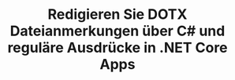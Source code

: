 ---
############################# Static ############################
layout: "autogen"
draft: false
path: "de/redaction/net/annotation/dotx"
otherformats: CSV DOC DOCM DOCX DOT DOTM PDF POT POTM PPS PPSM PPSX PPT PPTM PPTX RTF XLS XLSM XLSX XLT XLTM XLTX  

############################# Head ############################
head_title: "Redigieren Sie Anmerkungen in DOTX-Dokumenten mit regulären Ausdrücken über .NET Core"
head_description: "Entfernen Sie vertrauliche Informationen in Anmerkungen mithilfe regulärer Ausdrücke aus Dokumenten unterschiedlicher Formate"

############################# Header ############################
title: "Redigieren Sie DOTX Dateianmerkungen über C# und reguläre Ausdrücke in .NET Core Apps"
description: "Finden und entfernen Sie vertrauliche Informationen aus Office- und OpenOffice-Dokumenten, Tabellenkalkulationen und Präsentationen sowie DOTX auf Windows, Linux und macOS"

################### SubMenu/Download Button #####################
submenu:
    enable: true

############################# About ############################
about:
    enable: true
    title: "Schwärzung von Dokumentanmerkungen für die .NET-API"
    content: |
        Eine einzige formatunabhängige Schnittstelle zur Bereinigung sensibler und geheimer Informationen aus den Dokumenten und Bildern PDF, Word, Excel, PowerPoint, einschließlich der Möglichkeit, Metadaten zu ändern und Anmerkungen zu entfernen. Mit dem Tool GroupDocs.Redaction for .NET können Sie die klassifizierten Informationen schwärzen und das geschwärzte Dokument in PDF speichern, alle Seiten in Rasterbilder umwandeln oder das Dokument zur weiteren Bearbeitung in seinem Originalformat behalten.

############################# Steps ############################
steps:
    enable: true
    title_left: "Anmerkungen aus DOTX mithilfe regulärer Ausdrücke über C# schwärzen"
    content_left: |
        [GroupDocs.Redaction](de//redaction/net/) ermöglicht .NET-Entwicklern, die volle Stärke regulärer Ausdrücke zu nutzen, um DOTX-Dateien mit ein paar einfachen Schritten zu redigieren.

        *   Erstellen Sie eine Instanz der Klasse [Redactor](https://apireference.groupdocs.com/redaction/net/groupdocs.redaction/redactor) und laden Sie die Datei DOTX
        *   Erstellen Sie eine Instanz der Klasse [AnnotationRedaction](https://apireference.groupdocs.com/redaction/net/groupdocs.redaction.redactions/annotationredaction), um die Kommentare zu suchen und zu ersetzen
        *   Rufen Sie die Methode [Redactor.Apply](https://apireference.groupdocs.com/redaction/net/groupdocs.redaction/redactor/methods/apply/index) mit dem Objekt AnnotationRedaction auf
        
    title_right: "So verwenden Sie die GroupDocs Redaction API"
    content_right: |
        Installieren Sie das Paket über die Befehlszeile als „nuget install GroupDocs.Redaction“ oder über die Paket-Manager-Konsole von Visual Studio mit „Install-Package GroupDocs.Redaction“. 
        Alternativ können Sie das Offline-MSI-Installationsprogramm oder die DLLs in einer ZIP-Datei von [Downloads](https://downloads.groupdocs.com/redaction/net) herunterladen und in Ihrem Projekt manuell darauf verweisen.  
        
    code: |
        ```cs
        using (Redactor redactor = new Redactor(@"sample.dotx"))
        {
        	redactor.Apply(new AnnotationRedaction("(?im:john)", "[redacted]"));
        	redactor.Save();
        }
        ```

############################# Demos ############################
demos:
    enable: true
############################# About Formats ############################
about_formats:
    enable: true
############################# More Formats ############################
more_formats:
    enable: true

############################# Back to top ###############################
back_to_top:
    enable: true
---